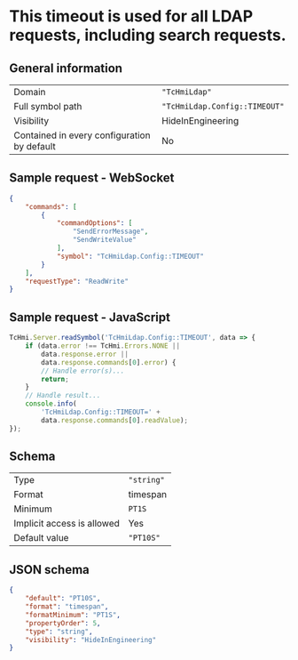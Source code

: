 # This timeout is used for all LDAP requests, including search requests.

## General information

|  |  |
| - | - |
| Domain | `"TcHmiLdap"` |
| Full symbol path | `"TcHmiLdap.Config::TIMEOUT"` |
| Visibility | HideInEngineering |
| Contained in every configuration by default | No |

## Sample request - WebSocket

```json
{
    "commands": [
        {
            "commandOptions": [
                "SendErrorMessage",
                "SendWriteValue"
            ],
            "symbol": "TcHmiLdap.Config::TIMEOUT"
        }
    ],
    "requestType": "ReadWrite"
}
```

## Sample request - JavaScript

```javascript
TcHmi.Server.readSymbol('TcHmiLdap.Config::TIMEOUT', data => {
    if (data.error !== TcHmi.Errors.NONE ||
        data.response.error ||
        data.response.commands[0].error) {
        // Handle error(s)...
        return;
    }
    // Handle result...
    console.info(
        'TcHmiLdap.Config::TIMEOUT=' +
        data.response.commands[0].readValue);
});
```

## Schema

|  |  |
| - | - |
| Type | `"string"` |
| Format | timespan |
| Minimum | `PT1S` |
| Implicit access is allowed | Yes |
| Default value | `"PT10S"` |

## JSON schema

```json
{
    "default": "PT10S",
    "format": "timespan",
    "formatMinimum": "PT1S",
    "propertyOrder": 5,
    "type": "string",
    "visibility": "HideInEngineering"
}
```
